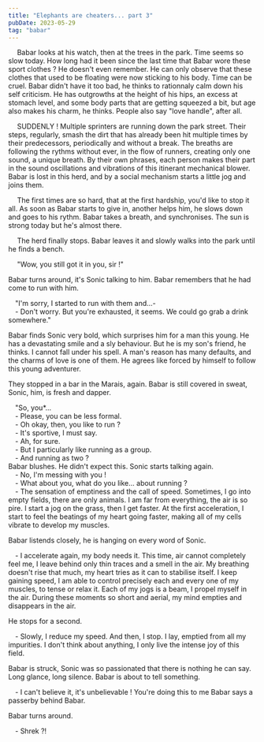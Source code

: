 ```yaml
---
title: "Elephants are cheaters... part 3"
pubDate: 2023-05-29
tag: "babar"
---
```


  Babar looks at his watch, then at the trees in the park. Time seems so slow today. How long had it been since the last time that Babar wore these sport clothes ? He doesn't even remember. He can only observe that these clothes that used to be floating were now sticking to his body. Time can be cruel. Babar didn't have it too bad, he thinks to rationnaly calm down his self criticism. He has outgrowths at the height of his hips, an excess at stomach level, and some body parts that are getting squeezed a bit, but age also makes his charm, he thinks. People also say "love handle", after all.

  SUDDENLY ! Multiple sprinters are running down the park street. Their steps, regularly, smash the dirt that has already been hit multiple times by their predecessors, periodically and without a break. The breaths are following the rythms without ever, in the flow of runners, creating only one sound, a unique breath. By their own phrases, each person makes their part in the sound oscillations and vibrations of this itinerant mechanical blower. Babar is lost in this herd, and by a social mechanism starts a little jog and joins them.

  The first times are so hard, that at the first hardship, you'd like to stop it all. As soon as Babar starts to give in, another helps him, he slows down and goes to his rythm. Babar takes a breath, and synchronises. The sun is strong today but he's almost there.

  The herd finally stops. Babar leaves it and slowly walks into the park until he finds a bench.

  "Wow, you still got it in you, sir !"

Babar turns around, it's Sonic talking to him. Babar remembers that he had come to run with him.

 "I'm sorry, I started to run with them and...-  
 - Don't worry. But you're exhausted, it seems. We could go grab a drink somewhere."

Babar finds Sonic very bold, which surprises him for a man this young. He has a devastating smile and a sly behaviour. But he is my son's friend, he thinks. I cannot fall under his spell. A man's reason has many defaults, and the charms of love is one of them. He agrees like forced by himself to follow this young adventurer.

They stopped in a bar in the Marais, again. Babar is still covered in sweat, Sonic, him, is fresh and dapper.

 "So, you*...  
 - Please, you can be less formal.  
 - Oh okay, then, you like to run ?  
 - It's sportive, I must say.  
 - Ah, for sure.  
 - But I particularly like running as a group.  
 - And running as two ?  
Babar blushes. He didn't expect this. Sonic starts talking again.  
 - No, I'm messing with you !  
 - What about you, what do you like... about running ?  
 - The sensation of emptiness and the call of speed. Sometimes, I go into empty fields, there are only animals. I am far from everything, the air is so pire. I start a jog on the grass, then I get faster. At the first acceleration, I start to feel the beatings of my heart going faster, making all of my cells vibrate to develop my muscles.  

Babar listends closely, he is hanging on every word of Sonic.

 - I accelerate again, my body needs it. This time, air cannot completely feel me, I leave behind only thin traces and a smell in the air. My breathing doesn't rise that much, my heart tries as it can to stabilise itself. I keep gaining speed, I am able to control precisely each and every one of my muscles, to tense or relax it. Each of my jogs is a beam, I propel myself in the air. During these moments so short and aerial, my mind empties and disappears in the air.

He stops for a second.

 - Slowly, I reduce my speed. And then, I stop. I lay, emptied from all my impurities. I don't think about anything, I only live the intense joy of this field.

Babar is struck, Sonic was so passionated that there is nothing he can say. Long glance, long silence. Babar is about to tell something.

 - I can't believe it, it's unbelievable ! You're doing this to me Babar says a passerby behind Babar.

Babar turns around.

 - Shrek ?!